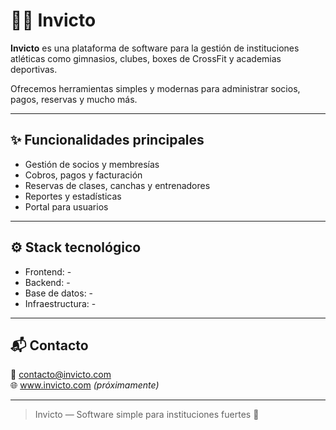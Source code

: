 # 🏋️‍♂️ Invicto

**Invicto** es una plataforma de software para la gestión de instituciones atléticas como gimnasios, clubes, boxes de CrossFit y academias deportivas.

Ofrecemos herramientas simples y modernas para administrar socios, pagos, reservas y mucho más.

---

## ✨ Funcionalidades principales

- Gestión de socios y membresías
- Cobros, pagos y facturación
- Reservas de clases, canchas y entrenadores
- Reportes y estadísticas
- Portal para usuarios

---

## ⚙️ Stack tecnológico

- Frontend: -
- Backend: -
- Base de datos: -
- Infraestructura: -

---

## 📬 Contacto

📧 contacto@invicto.com  
🌐 www.invicto.com _(próximamente)_

---

> Invicto — Software simple para instituciones fuertes 💪
